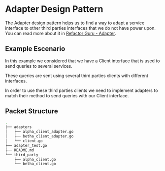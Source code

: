 # Adapter Design Pattern

The Adapter design pattern helps us to find a way to adapt a service interface to other third parties interfaces that we do not have power upon.
You can read more about it in [Refactor Guru - Adapter](https://refactoring.guru/design-patterns/adapter/).

## Example Escenario

In this example we considered that we have a Client interface that is used to send queries to several services.

These queries are sent using several third parties clients with different interfaces.

In order to use these third parties clients we need to implement adapters to match their method to send queries with our Client interface.

## Packet Structure

```bash
.
├── adapters
│   ├── alpha_client_adapter.go
│   ├── betha_client_adapter.go
│   └── client.go
├── adapter_test.go
├── README.md
└── third_party
    ├── alpha_client.go
    └── betha_client.go
```
